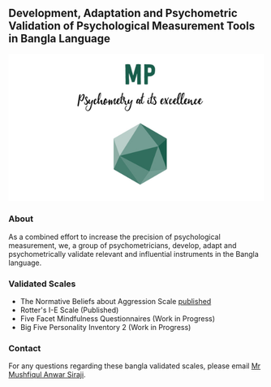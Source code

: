 
## Development, Adaptation and Psychometric Validation of Psychological Measurement Tools in Bangla Language


![MP logo](https://github.com/mind-psychometry/mind-psychometry.github.io/raw/main/mplogo.jpg)

### About

As a combined effort to increase the precision of psychological measurement, we, a group of psychometricians, develop, adapt and psychometrically validate relevant and influential instruments in the Bangla language.

### Validated Scales
- The Normative Beliefs about Aggression Scale [published](https://www.researchgate.net/publication/362551343_CULTURAL_ADAPTATION_AND_PSYCHOMETRIC_EVALUATION_OF_THE_NORMATIVE_BELIEFS_ABOUT_AGGRESSION_SCALE_IN_BANGLA)
- Rotter's I-E Scale (Published)
- Five Facet Mindfulness Questionnaires (Work in Progress)
- Big Five Personality Inventory 2 (Work in Progress)





### Contact

For any questions regarding these bangla validated scales, please email [Mr Mushfiqul Anwar Siraji](mailto:siraji1993@gmail.com).
